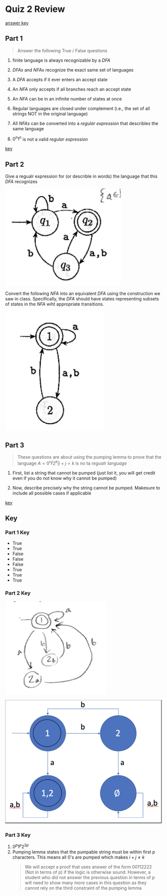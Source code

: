 # Quiz 2 Review
[answer key](#key)

## Part 1

> Answer the following True / False questions

1. finite language is always recognizable by a $DFA$ 

2. $DFAs$ and $NFAs$ recognize the exact same set of languages

3. A $DFA$ accepts if it ever enters an accept state

4. An $NFA$ only accepts if all branches reach an accept state

5. An $NFA$ can be in an infinite number of states at once

6. Regular languages are closed under complement (i.e., the set of all strings NOT in the original language)

7. All $NFAs$ can be converted into a _regular expression_ that describles the same language

8. $0^n1^n$ is not a valid _regular expression_

[key](#part-1-key)

## Part 2

Give a regualr expression for (or describle in words) the language that this $DFA$ recognizes

![g1](../images/g1.png)

Convert the following $NFA$ into an equivalent $DFA$ using the construction we saw in class. Specifically, the $DFA$ should have states representing subsets of states in the $NFA$ wiht appropriate transitions.

![g2](../images/g2.png)

## Part 3

> These questions are about using the pumping lemma to prove that the language $A = {0^i1^j2^k|i + j = k}$ is no ta _regualr language_

1. First, list a string that cannot be pumped (just list it, you will get credit even if you do not know why it cannot be pumped)

2. Now, describe precisely why the string cannot be pumped. Makesure to include all possible cases if applicable

[key](#part-3-key)

## Key 
### Part 1 Key
- True
- True
- False
- False
- False
- True
- True
- True

### Part 2 Key

![g1a](../images/g1a.png)

![g2a](../images/g2a.png)

### Part 3 Key

1. $0^{p}1^{p}2^{2p}$
2. Pumping lemma states that the pumpable string must be within first p characters. This means all 0's are pumped which makes $i + j \neq k$
   >We will accept a proof that uses answer of the form 00112222 (Not in terms of p) if the logic is otherwise sound. However, a student who did not answer the previous question in terms of p will need to show many more cases in this question as they cannot rely on the third constraint of the pumping lemma
